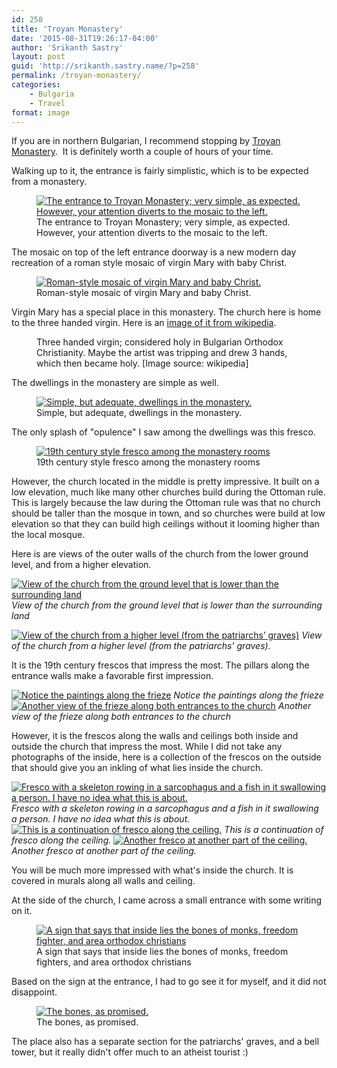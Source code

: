 ```yaml
---
id: 258
title: 'Troyan Monastery'
date: '2015-08-31T19:26:17-04:00'
author: 'Srikanth Sastry'
layout: post
guid: 'http://srikanth.sastry.name/?p=258'
permalink: /troyan-monastery/
categories:
    - Bulgaria
    - Travel
format: image
---
```


<!-- wp:paragraph -->
<p>If you are in northern Bulgarian, I recommend stopping by <a href="https://en.wikipedia.org/wiki/Troyan_Monastery">Troyan Monastery</a>.&nbsp;&nbsp;It is definitely worth a couple of hours of your time.</p>
<!-- /wp:paragraph -->

<!-- wp:paragraph -->
<p>Walking up to it, the entrance is fairly simplistic, which is to be expected from a monastery.</p>
<!-- /wp:paragraph -->

<!-- wp:image {"id":259,"align":"center"} -->
<div class="wp-block-image"><figure class="aligncenter"><a href="/troyan-monastery/img_20150831_154933/"><img src="/wp-content/uploads/2015/08/IMG_20150831_154933-1024x760.jpg" alt="The entrance to Troyan Monastery; very simple, as expected. However, your attention diverts to the mosaic to the left." class="wp-image-259"/></a><figcaption>The entrance to Troyan Monastery; very simple, as expected. However, your attention diverts to the mosaic to the left.</figcaption></figure></div>
<!-- /wp:image -->

<!-- wp:paragraph -->
<p>The mosaic on top of the left entrance doorway is a new modern day recreation of a roman style mosaic of virgin Mary with baby Christ.</p>
<!-- /wp:paragraph -->

<!-- wp:more -->
<!--more-->
<!-- /wp:more -->

<!-- wp:image {"id":261,"align":"center"} -->
<div class="wp-block-image"><figure class="aligncenter"><a href="/wp-content/uploads/2015/08/IMG_20150831_155017.jpg"><img src="/wp-content/uploads/2015/08/IMG_20150831_155017-760x1024.jpg" alt="Roman-style mosaic of virgin Mary and baby Christ." class="wp-image-261"/></a><figcaption>Roman-style mosaic of virgin Mary and baby Christ.</figcaption></figure></div>
<!-- /wp:image -->

<!-- wp:paragraph -->
<p>Virgin Mary has a special place in this monastery. The church here is home to the three handed virgin. Here is an <a href="https://en.wikipedia.org/wiki/Troyan_Monastery#/media/File:Three_Handed_Virgin_of_Troyan_Monastery.JPG">image of it from wikipedia</a>.</p>
<!-- /wp:paragraph -->

<!-- wp:image {"align":"center"} -->
<div class="wp-block-image"><figure class="aligncenter"><a href="https://upload.wikimedia.org/wikipedia/commons/d/d8/Three_Handed_Virgin_of_Troyan_Monastery.JPG"><img src="https://upload.wikimedia.org/wikipedia/commons/d/d8/Three_Handed_Virgin_of_Troyan_Monastery.JPG" alt=""/></a><figcaption>Three handed virgin; considered holy in Bulgarian Orthodox Christianity. Maybe the artist was tripping and drew 3 hands, which then became holy. [Image source: wikipedia]</figcaption></figure></div>
<!-- /wp:image -->

<!-- wp:paragraph -->
<p>The dwellings in the monastery are simple as well.</p>
<!-- /wp:paragraph -->

<!-- wp:image {"id":264,"align":"center"} -->
<div class="wp-block-image"><figure class="aligncenter"><a href="/wp-content/uploads/2015/08/IMG_20150831_160245.jpg"><img src="/wp-content/uploads/2015/08/IMG_20150831_160245-1024x760.jpg" alt="Simple, but adequate, dwellings in the monastery." class="wp-image-264"/></a><figcaption>Simple, but adequate, dwellings in the monastery.</figcaption></figure></div>
<!-- /wp:image -->

<!-- wp:paragraph -->
<p>The only splash of "opulence" I saw among the dwellings was this&nbsp;fresco.</p>
<!-- /wp:paragraph -->

<!-- wp:image {"id":265,"align":"center"} -->
<div class="wp-block-image"><figure class="aligncenter"><a href="/wp-content/uploads/2015/08/IMG_20150831_160420.jpg"><img src="/wp-content/uploads/2015/08/IMG_20150831_160420-1024x760.jpg" alt="19th century style fresco among the monastery rooms" class="wp-image-265"/></a><figcaption>19th century style fresco among the monastery rooms</figcaption></figure></div>
<!-- /wp:image -->

<!-- wp:paragraph -->
<p>However, the church located in the middle is pretty impressive. It built on a low elevation, much like many other churches build during the Ottoman rule. This is largely because the law during the Ottoman rule was that no church should be taller than the mosque in town, and so churches were build at low elevation so that they can build high ceilings without it looming higher than the local mosque.</p>
<!-- /wp:paragraph -->

<!-- wp:paragraph -->
<p>Here is are views of the outer walls of the church from the lower ground level, and from a higher elevation.</p>
<!-- /wp:paragraph -->

[![View of the church from the ground level that is lower than the surrounding land](/wp-content/uploads/2015/08/IMG_20150831_155051.jpg)](/wp-content/uploads/2015/08/IMG_20150831_155051.jpg)
*View of the church from the ground level that is lower than the surrounding land*

[![View of the church from a higher level (from the patriarchs’ graves)](/wp-content/uploads/2015/08/IMG_20150831_160950.jpg)](/wp-content/uploads/2015/08/IMG_20150831_160950.jpg)
*View of the church from a higher level (from the patriarchs’ graves).*

<!-- wp:paragraph -->
<p>It is the 19th century frescos that impress the most. The pillars along the entrance walls make a favorable first impression.</p>
<!-- /wp:paragraph -->

[![Notice the paintings along the frieze](/wp-content/uploads/2015/08/IMG_20150831_155120.jpg)](/wp-content/uploads/2015/08/IMG_20150831_155120.jpg)
*Notice the paintings along the frieze*
[![Another view of the frieze along both entrances to the church](/wp-content/uploads/2015/08/IMG_20150831_160219.jpg)](/wp-content/uploads/2015/08/IMG_20150831_160219.jpg)
*Another view of the frieze along both entrances to the church*

<!-- wp:paragraph -->
<p>However, it is the frescos along the walls and ceilings both inside and outside the church that impress the most. While I did not take any photographs of the inside, here is a collection of the frescos on the outside that should give you an inkling of what lies inside the church.</p>
<!-- /wp:paragraph -->


[![Fresco with a skeleton rowing in a sarcophagus and a fish in it swallowing a person. I have no idea what this is about.](/wp-content/uploads/2015/08/IMG_20150831_155159.jpg)](/wp-content/uploads/2015/08/IMG_20150831_155159.jpg)
*Fresco with a skeleton rowing in a sarcophagus and a fish in it swallowing a person. I have no idea what this is about.*
[![This is a continuation of fresco along the ceiling.](/wp-content/uploads/2015/08/IMG_20150831_155216.jpg)](/wp-content/uploads/2015/08/IMG_20150831_155216.jpg)
*This is a continuation of fresco along the ceiling.*
[![Another fresco at another part of the ceiling.](/wp-content/uploads/2015/08/IMG_20150831_155247.jpg)](/wp-content/uploads/2015/08/IMG_20150831_155247.jpg)
*Another fresco at another part of the ceiling.*

<!-- wp:paragraph -->
<p>You will be much more impressed with what's inside the church. It is covered in murals along all walls and&nbsp;ceiling.</p>
<!-- /wp:paragraph -->

<!-- wp:paragraph -->
<p>At the side of the church, I came across a small entrance with some writing on it.</p>
<!-- /wp:paragraph -->

<!-- wp:image {"id":271,"align":"center"} -->
<div class="wp-block-image"><figure class="aligncenter"><a href="/wp-content/uploads/2015/08/IMG_20150831_160632.jpg"><img src="/wp-content/uploads/2015/08/IMG_20150831_160632-1024x760.jpg" alt="A sign that says that inside lies the bones of monks, freedom fighter, and area orthodox christians" class="wp-image-271"/></a><figcaption>A sign that says that inside lies the bones of monks, freedom fighters, and area orthodox christians</figcaption></figure></div>
<!-- /wp:image -->

<!-- wp:paragraph -->
<p>Based on the sign at the entrance, I had to go see it for myself, and it did not disappoint.</p>
<!-- /wp:paragraph -->

<!-- wp:image {"id":272,"align":"center"} -->
<div class="wp-block-image"><figure class="aligncenter"><a href="/wp-content/uploads/2015/08/IMG_20150831_160549.jpg"><img src="/wp-content/uploads/2015/08/IMG_20150831_160549-760x1024.jpg" alt="The bones, as promised." class="wp-image-272"/></a><figcaption>The bones, as promised.</figcaption></figure></div>
<!-- /wp:image -->

<!-- wp:paragraph -->
<p>The place also has a separate section for the patriarchs' graves, and a bell tower, but it really didn't offer much to an atheist tourist :)</p>
<!-- /wp:paragraph -->

<!-- wp:gallery {"ids":[274,275],"columns":2,"linkTo":"attachment"} -->
<figure><img src="/wp-content/uploads/2015/08/IMG_20150831_161018.jpg" alt="" data-id="274" class="wp-image-274"/></figure>
<figure><img src="/wp-content/uploads/2015/08/IMG_20150831_161112.jpg" alt="" data-id="275" class="wp-image-275"/></figure>
<!-- /wp:gallery -->
